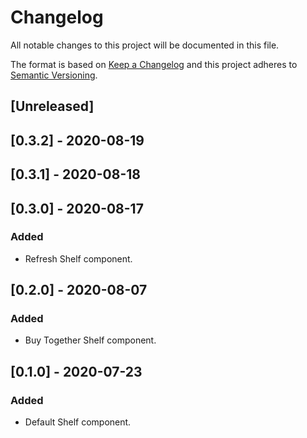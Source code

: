 # Changelog

All notable changes to this project will be documented in this file.

The format is based on [Keep a Changelog](http://keepachangelog.com/en/1.0.0/)
and this project adheres to [Semantic Versioning](http://semver.org/spec/v2.0.0.html).

## [Unreleased]

## [0.3.2] - 2020-08-19

## [0.3.1] - 2020-08-18

## [0.3.0] - 2020-08-17

### Added

- Refresh Shelf component.

## [0.2.0] - 2020-08-07

### Added

- Buy Together Shelf component.

## [0.1.0] - 2020-07-23

### Added

- Default Shelf component.
